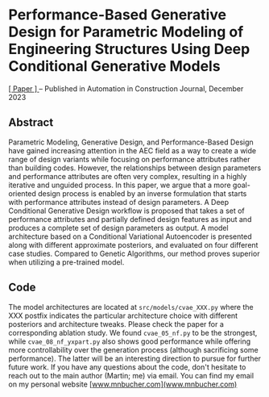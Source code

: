 # Performance-Based Generative Design for Parametric Modeling of Engineering Structures Using Deep Conditional Generative Models

[ [ Paper ] ](https://www.sciencedirect.com/science/article/pii/S0926580523003886) – Published in Automation in Construction Journal, December 2023

## Abstract

Parametric Modeling, Generative Design, and Performance-Based Design have gained increasing attention in the AEC field as a way to create a wide range of design variants while focusing on performance attributes rather than building codes. However, the relationships between design parameters and performance attributes are often very complex, resulting in a highly iterative and unguided process. In this paper, we argue that a more goal-oriented design process is enabled by an inverse formulation that starts with performance attributes instead of design parameters. A Deep Conditional Generative Design workflow is proposed that takes a set of performance attributes and partially defined design features as input and produces a complete set of design parameters as output. A model architecture based on a Conditional Variational Autoencoder is presented along with different approximate posteriors, and evaluated on four different case studies. Compared to Genetic Algorithms, our method proves superior when utilizing a pre-trained model.

## Code

The model architectures are located at ```src/models/cvae_XXX.py``` where the XXX postfix indicates the particular architecture choice with different posteriors and architecture tweaks. Please check the paper for a corresponding ablation study. We found ```cvae_05_nf.py``` to be the strongest, while ```cvae_08_nf_yxpart.py``` also shows good performance while offering more controllability over the generation process (although sacrificing some performance). The latter will be an interesting direction to pursue for further future work. If you have any questions about the code, don't hesitate to reach out to the main author (Martin; me) via email. You can find my email on my personal website [www.mnbucher.com](www.mnbucher.com)
